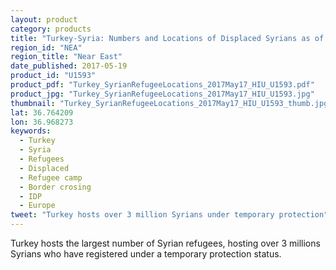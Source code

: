 ```yaml
---
layout: product
category: products
title: "Turkey-Syria: Numbers and Locations of Displaced Syrians as of May 11 2017"
region_id: "NEA"
region_title: "Near East"
date_published: 2017-05-19
product_id: "U1593"
product_pdf: "Turkey_SyrianRefugeeLocations_2017May17_HIU_U1593.pdf"
product_jpg: "Turkey_SyrianRefugeeLocations_2017May17_HIU_U1593.jpg"
thumbnail: "Turkey_SyrianRefugeeLocations_2017May17_HIU_U1593_thumb.jpg"
lat: 36.764209
lon: 36.968273
keywords:
  - Turkey
  - Syria
  - Refugees
  - Displaced
  - Refugee camp
  - Border crosing
  - IDP
  - Europe
tweet: "Turkey hosts over 3 million Syrians under temporary protection"
---
```

Turkey hosts the largest number of Syrian refugees, hosting over 3 millions Syrians who have registered under a temporary protection status.
